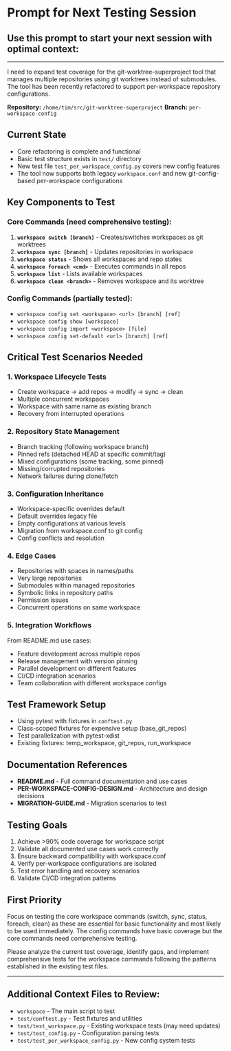 # Prompt for Next Testing Session

## Use this prompt to start your next session with optimal context:

---

I need to expand test coverage for the git-worktree-superproject tool that manages multiple repositories using git worktrees instead of submodules. The tool has been recently refactored to support per-workspace repository configurations.

**Repository:** `/home/tim/src/git-worktree-superproject`
**Branch:** `per-workspace-config`

## Current State
- Core refactoring is complete and functional
- Basic test structure exists in `test/` directory
- New test file `test_per_workspace_config.py` covers new config features
- The tool now supports both legacy `workspace.conf` and new git-config-based per-workspace configurations

## Key Components to Test

### Core Commands (need comprehensive testing):
1. **`workspace switch [branch]`** - Creates/switches workspaces as git worktrees
2. **`workspace sync [branch]`** - Updates repositories in workspace
3. **`workspace status`** - Shows all workspaces and repo states
4. **`workspace foreach <cmd>`** - Executes commands in all repos
5. **`workspace list`** - Lists available workspaces
6. **`workspace clean <branch>`** - Removes workspace and its worktree

### Config Commands (partially tested):
- `workspace config set <workspace> <url> [branch] [ref]`
- `workspace config show [workspace]`
- `workspace config import <workspace> [file]`
- `workspace config set-default <url> [branch] [ref]`

## Critical Test Scenarios Needed

### 1. Workspace Lifecycle Tests
- Create workspace → add repos → modify → sync → clean
- Multiple concurrent workspaces
- Workspace with same name as existing branch
- Recovery from interrupted operations

### 2. Repository State Management
- Branch tracking (following workspace branch)
- Pinned refs (detached HEAD at specific commit/tag)
- Mixed configurations (some tracking, some pinned)
- Missing/corrupted repositories
- Network failures during clone/fetch

### 3. Configuration Inheritance
- Workspace-specific overrides default
- Default overrides legacy file
- Empty configurations at various levels
- Migration from workspace.conf to git config
- Config conflicts and resolution

### 4. Edge Cases
- Repositories with spaces in names/paths
- Very large repositories
- Submodules within managed repositories
- Symbolic links in repository paths
- Permission issues
- Concurrent operations on same workspace

### 5. Integration Workflows
From README.md use cases:
- Feature development across multiple repos
- Release management with version pinning
- Parallel development on different features
- CI/CD integration scenarios
- Team collaboration with different workspace configs

## Test Framework Setup
- Using pytest with fixtures in `conftest.py`
- Class-scoped fixtures for expensive setup (base_git_repos)
- Test parallelization with pytest-xdist
- Existing fixtures: temp_workspace, git_repos, run_workspace

## Documentation References
- **README.md** - Full command documentation and use cases
- **PER-WORKSPACE-CONFIG-DESIGN.md** - Architecture and design decisions
- **MIGRATION-GUIDE.md** - Migration scenarios to test

## Testing Goals
1. Achieve >90% code coverage for workspace script
2. Validate all documented use cases work correctly
3. Ensure backward compatibility with workspace.conf
4. Verify per-workspace configurations are isolated
5. Test error handling and recovery scenarios
6. Validate CI/CD integration patterns

## First Priority
Focus on testing the core workspace commands (switch, sync, status, foreach, clean) as these are essential for basic functionality and most likely to be used immediately. The config commands have basic coverage but the core commands need comprehensive testing.

Please analyze the current test coverage, identify gaps, and implement comprehensive tests for the workspace commands following the patterns established in the existing test files.

---

## Additional Context Files to Review:
- `workspace` - The main script to test
- `test/conftest.py` - Test fixtures and utilities
- `test/test_workspace.py` - Existing workspace tests (may need updates)
- `test/test_config.py` - Configuration parsing tests
- `test/test_per_workspace_config.py` - New config system tests